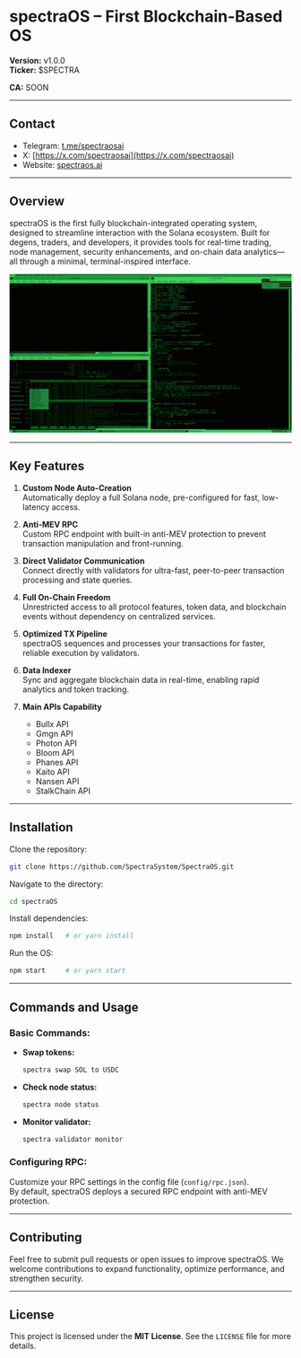 ﻿# spectraOS – First Blockchain-Based OS  

**Version:** v1.0.0  
**Ticker:**  $SPECTRA

**CA:** SOON

---

## Contact  

- Telegram: [t.me/spectraosai](https://t.me/spectraosai)  
- X: [https://x.com/spectraosai](https://x.com/spectraosai)  
- Website: [spectraos.ai](https://spectraos.ai)  

---

## Overview  

spectraOS is the first fully blockchain-integrated operating system, designed to streamline interaction with the Solana ecosystem. Built for degens, traders, and developers, it provides tools for real-time trading, node management, security enhancements, and on-chain data analytics—all through a minimal, terminal-inspired interface.

![spectraOS Overview](assets/overview.png)

---

## Key Features  

1. **Custom Node Auto-Creation**  
   Automatically deploy a full Solana node, pre-configured for fast, low-latency access.

2. **Anti-MEV RPC**  
   Custom RPC endpoint with built-in anti-MEV protection to prevent transaction manipulation and front-running.

3. **Direct Validator Communication**  
   Connect directly with validators for ultra-fast, peer-to-peer transaction processing and state queries.

4. **Full On-Chain Freedom**  
   Unrestricted access to all protocol features, token data, and blockchain events without dependency on centralized services.

5. **Optimized TX Pipeline**  
   spectraOS sequences and processes your transactions for faster, reliable execution by validators.

6. **Data Indexer**  
   Sync and aggregate blockchain data in real-time, enabling rapid analytics and token tracking.

7. **Main APIs Capability**  
   - Bullx API
   - Gmgn API
   - Photon API
   - Bloom API
   - Phanes API
   - Kaito API
   - Nansen API
   - StalkChain API

---

## Installation  

Clone the repository:  
```bash
git clone https://github.com/SpectraSystem/SpectraOS.git
```

Navigate to the directory:  
```bash
cd spectraOS
```

Install dependencies:  
```bash
npm install   # or yarn install
```

Run the OS:  
```bash
npm start     # or yarn start
```

---

## Commands and Usage  

### **Basic Commands:**  

- **Swap tokens:**  
  ```bash
  spectra swap SOL to USDC
  ```  

- **Check node status:**  
  ```bash
  spectra node status
  ```  

- **Monitor validator:**  
  ```bash
  spectra validator monitor
  ```

### **Configuring RPC:**  

Customize your RPC settings in the config file (`config/rpc.json`).  
By default, spectraOS deploys a secured RPC endpoint with anti-MEV protection.

---

## Contributing  

Feel free to submit pull requests or open issues to improve spectraOS. We welcome contributions to expand functionality, optimize performance, and strengthen security.

---

## License  

This project is licensed under the **MIT License**. See the `LICENSE` file for more details.
